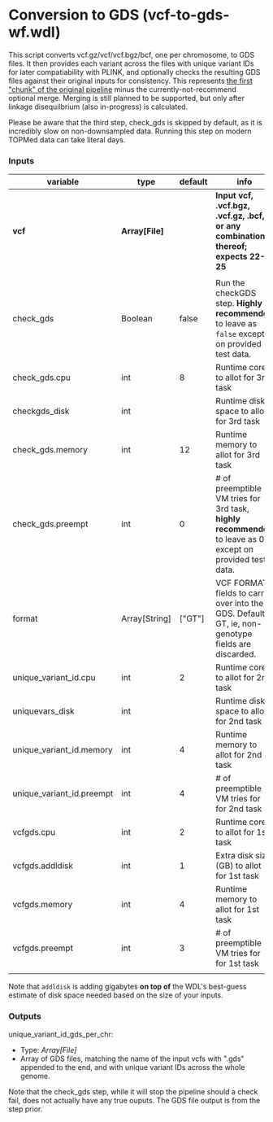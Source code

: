 # Conversion to GDS (vcf-to-gds-wf.wdl)
This script converts vcf.gz/vcf/vcf.bgz/bcf, one per chromosome, to GDS files. It then provides each variant across the files with unique variant IDs for later compatiability with PLINK, and optionally checks the resulting GDS files against their original inputs for consistency. This represents [the first "chunk" of the original pipeline](https://github.com/UW-GAC/analysis_pipeline#conversion-to-gds) minus the currently-not-recommend optional merge. Merging is still planned to be supported, but only after linkage disequilbrium (also in-progress) is calculated.

Please be aware that the third step, check_gds is skipped by default, as it is incredibly slow on non-downsampled data. Running this step on modern TOPMed data can take literal days.  

### Inputs
| variable          	| type          	| default 	| info                                                                                                                        	|
|-------------------	|---------------	|---------	|-----------------------------------------------------------------------------------------------------------------------------	|
| **vcf**               	| **Array[File]**   	|         	| **Input vcf, .vcf.bgz, .vcf.gz, .bcf, or any combination thereof; expects 22-25**                                                              	|
|                   |           |         	|                                            	|
| check_gds         | Boolean   | false   	| Run the checkGDS step. **Highly recommended** to leave as `false` except on provided test data. 	|
| check_gds.cpu		| int 		| 8			| Runtime cores to allot for 3rd task           |
| checkgds_disk     | int       |         	| Runtime disk space to allot for 3rd task    	|
| check_gds.memory  | int       | 12       	| Runtime memory to allot for 3rd task   	    |
| check_gds.preempt | int       | 0       	| # of preemptible VM tries for 3rd task, **highly recommended** to leave as 0 except on provided test data. |
| format            | Array[String] | ["GT"]| VCF FORMAT fields to carry over into the GDS. Default is GT, ie, non-genotype fields are discarded. |
| unique_variant_id.cpu	| int 	| 2			| Runtime cores to allot for 2nd task           |
| uniquevars_disk   	| int   |         	| Runtime disk space to allot for 2nd task    	|
| unique_variant_id.memory 	| int  | 4      | Runtime memory to allot for 2nd task          |
| unique_variant_id.preempt | int  | 4      | # of preemptible VM tries for for 2nd task    |
| vcfgds.cpu			| int   | 2			| Runtime cores to allot for 1st task           |
| vcfgds.addldisk       | int   | 1       	| Extra disk size (GB) to allot for 1st task    |
| vcfgds.memory     	| int   | 4       	| Runtime memory to allot for 1st task      	|
| vcfgds.preempt     	| int   | 3       	| # of preemptible VM tries for for 1st task   	|
|                   	|       |         	|                                               |

Note that `addldisk` is adding gigabytes **on top of** the WDL's best-guess estimate of disk space needed based on the size of your inputs.

### Outputs
unique_variant_id_gds_per_chr:
* Type: *Array[File]*
* Array of GDS files, matching the name of the input vcfs with ".gds" appended to the end, and with unique variant IDs across the whole genome.  
  
Note that the check_gds step, while it will stop the pipeline should a check fail, does not actually have any true ouputs. The GDS file output is from the step prior.